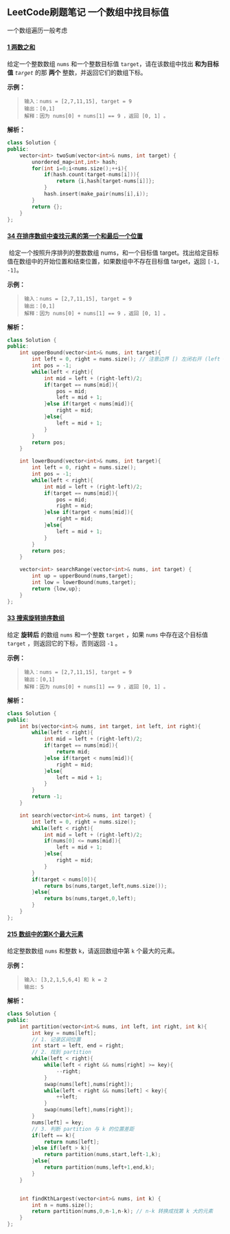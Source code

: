 ## LeetCode刷题笔记 一个数组中找目标值

一个数组遍历一般考虑 

#### [1 两数之和](https://leetcode-cn.com/problems/two-sum/)

给定一个整数数组 `nums` 和一个整数目标值 `target`，请在该数组中找出 **和为目标值** *`target`* 的那 **两个** 整数，并返回它们的数组下标。

**示例：**

> ```
> 输入：nums = [2,7,11,15], target = 9
> 输出：[0,1]
> 解释：因为 nums[0] + nums[1] == 9 ，返回 [0, 1] 。
> ```

**解析：**

```cpp
class Solution {
public:
    vector<int> twoSum(vector<int>& nums, int target) {
        unordered_map<int,int> hash;
        for(int i=0;i<nums.size();++i){
            if(hash.count(target-nums[i])){
                return {i,hash[target-nums[i]]};
            }
            hash.insert(make_pair(nums[i],i));
        }
        return {};
    }
};
```

#### [34 在排序数组中查找元素的第一个和最后一个位置](https://leetcode-cn.com/problems/find-first-and-last-position-of-element-in-sorted-array/)

​	给定一个按照升序排列的整数数组 nums，和一个目标值 target。找出给定目标值在数组中的开始位置和结束位置，如果数组中不存在目标值 target，返回 `[-1, -1]`。

**示例：**

> ```
> 输入：nums = [2,7,11,15], target = 9
> 输出：[0,1]
> 解释：因为 nums[0] + nums[1] == 9 ，返回 [0, 1] 。
> ```

**解析：**

```cpp
class Solution {
public:
    int upperBound(vector<int>& nums, int target){
        int left = 0, right = nums.size(); // 注意边界 [) 左闭右开 (left < right) left = mid + 1; left = mid + 1;
        int pos = -1;
        while(left < right){
            int mid = left + (right-left)/2;
            if(target == nums[mid]){
                pos = mid;
                left = mid + 1;
            }else if(target < nums[mid]){
                right = mid;
            }else{
                left = mid + 1;
            }
        }
        return pos;
    }

    int lowerBound(vector<int>& nums, int target){
        int left = 0, right = nums.size();
        int pos = -1;
        while(left < right){
            int mid = left + (right-left)/2;
            if(target == nums[mid]){
                pos = mid;
                right = mid;
            }else if(target < nums[mid]){
                right = mid;
            }else{
                left = mid + 1;
            }
        }
        return pos;
    }

    vector<int> searchRange(vector<int>& nums, int target) {
        int up = upperBound(nums,target);
        int low = lowerBound(nums,target);
        return {low,up};
    }
};
```

#### [33 搜索旋转排序数组](https://leetcode-cn.com/problems/search-in-rotated-sorted-array/)

给定 **旋转后** 的数组 `nums` 和一个整数 `target` ，如果 `nums` 中存在这个目标值 `target` ，则返回它的下标，否则返回 `-1` 。

**示例：**

> ```
> 输入：nums = [2,7,11,15], target = 9
> 输出：[0,1]
> 解释：因为 nums[0] + nums[1] == 9 ，返回 [0, 1] 。
> ```

**解析：**

```cpp
class Solution {
public:
    int bs(vector<int>& nums, int target, int left, int right){
        while(left < right){
            int mid = left + (right-left)/2;
            if(target == nums[mid]){
                return mid;
            }else if(target < nums[mid]){
                right = mid;
            }else{
                left = mid + 1;
            }
        }
        return -1;
    }

    int search(vector<int>& nums, int target) {
        int left = 0, right = nums.size();
        while(left < right){
            int mid = left + (right-left)/2;
            if(nums[0] <= nums[mid]){
                left = mid + 1;
            }else{
                right = mid;
            }
        }
        if(target < nums[0]){
            return bs(nums,target,left,nums.size());
        }else{
            return bs(nums,target,0,left);
        }
    }
};
```

#### [215 数组中的第K个最大元素](https://leetcode-cn.com/problems/kth-largest-element-in-an-array/)

给定整数数组 `nums` 和整数 `k`，请返回数组中第 `k` 个最大的元素。

**示例：**

> ```
> 输入: [3,2,1,5,6,4] 和 k = 2
> 输出: 5
> ```

**解析：**

```cpp
class Solution {
public:
    int partition(vector<int>& nums, int left, int right, int k){
        int key = nums[left];
        // 1. 记录区间位置
        int start = left, end = right;
        // 2. 找到 partition
        while(left < right){
            while(left < right && nums[right] >= key){
                --right;
            }
            swap(nums[left],nums[right]);
            while(left < right && nums[left] < key){
                ++left;
            }
            swap(nums[left],nums[right]);
        }
        nums[left] = key;
        // 3. 判断 partition 与 k 的位置差距
        if(left == k){
            return nums[left];
        }else if(left > k){
            return partition(nums,start,left-1,k);
        }else{
            return partition(nums,left+1,end,k);
        }
    }


    int findKthLargest(vector<int>& nums, int k) {
        int n = nums.size();
        return partition(nums,0,n-1,n-k); // n-k 转换成找第 k 大的元素
    }
};
```

